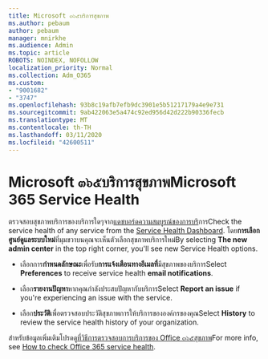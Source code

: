 ```yaml
---
title: Microsoft ๓๖๕บริการสุขภาพ
ms.author: pebaum
author: pebaum
manager: mnirkhe
ms.audience: Admin
ms.topic: article
ROBOTS: NOINDEX, NOFOLLOW
localization_priority: Normal
ms.collection: Adm_O365
ms.custom:
- "9001682"
- "3747"
ms.openlocfilehash: 93b8c19afb7efb9dc3901e5b51217179a4e9e731
ms.sourcegitcommit: 9ab422063e5a474c92ed956d42d222b90336fecb
ms.translationtype: MT
ms.contentlocale: th-TH
ms.lasthandoff: 03/11/2020
ms.locfileid: "42600511"
---
```

# <a name="microsoft-365-service-health"></a><span data-ttu-id="1db41-102">Microsoft ๓๖๕บริการสุขภาพ</span><span class="sxs-lookup"><span data-stu-id="1db41-102">Microsoft 365 Service Health</span></span>


<span data-ttu-id="1db41-103">ตรวจสอบสุขภาพบริการของบริการใดๆจาก[แดชบอร์ดความสมบูรณ์ของการบริ](https://admin.microsoft.com/Adminportal/Home?source=applauncher#/servicehealth)การ</span><span class="sxs-lookup"><span data-stu-id="1db41-103">Check the service health of any service from the [Service Health Dashboard](https://admin.microsoft.com/Adminportal/Home?source=applauncher#/servicehealth).</span></span> <span data-ttu-id="1db41-104">โดย**การเลือกศูนย์ดูแลระบบใหม่**ที่มุมขวาบนคุณจะเห็นตัวเลือกสุขภาพบริการใหม่</span><span class="sxs-lookup"><span data-stu-id="1db41-104">By selecting **The new admin center** in the top right corner, you'll see new Service Health options.</span></span>

- <span data-ttu-id="1db41-105">เลือกการ**กำหนดลักษณะ**เพื่อรับ**การแจ้งเตือนทางอีเมลที่**มีสุขภาพของบริการ</span><span class="sxs-lookup"><span data-stu-id="1db41-105">Select **Preferences** to receive service health **email notifications**.</span></span>

- <span data-ttu-id="1db41-106">เลือก**รายงานปัญหา**หากคุณกำลังประสบปัญหากับบริการ</span><span class="sxs-lookup"><span data-stu-id="1db41-106">Select **Report an issue** if you're experiencing an issue with the service.</span></span>

- <span data-ttu-id="1db41-107">เลือก**ประวัติ**เพื่อตรวจสอบประวัติสุขภาพการให้บริการขององค์กรของคุณ</span><span class="sxs-lookup"><span data-stu-id="1db41-107">Select **History** to review the service health history of your organization.</span></span> 

<span data-ttu-id="1db41-108">สำหรับข้อมูลเพิ่มเติมโปรดดู[ที่วิธีการตรวจสอบการบริการของ Office ๓๖๕สุขภาพ](https://docs.microsoft.com/office365/enterprise/view-service-health)</span><span class="sxs-lookup"><span data-stu-id="1db41-108">For more info, see [How to check Office 365 service health](https://docs.microsoft.com/office365/enterprise/view-service-health).</span></span> 